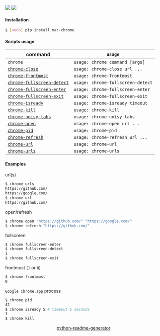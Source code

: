 <!--
https://pypi.org/project/readme-generator/
https://pypi.org/project/python-readme-generator/
-->

[![](https://img.shields.io/badge/OS-macOS-blue.svg?longCache=True)]()
[![](https://img.shields.io/badge/language-AppleScript-blue.svg?longCache=True)]()

#### Installation
```bash
$ [sudo] pip install mac-chrome
```

#### Scripts usage
command|`usage`
-|-
`chrome` |`usage: chrome command [args]`
[`chrome-close`](# "close tab by url") |`usage: chrome-close url ...`
[`chrome-frontmost`](# "print 1 if 'Google Chrome.app' is frontmost, else 0") |`usage: chrome-frontmost`
[`chrome-fullscreen-detect`](# "print 1 if 'Google Chrome.app' is in fullscreen mode, else 0") |`usage: chrome-fullscreen-detect`
[`chrome-fullscreen-enter`](# "enter fullscreen mode") |`usage: chrome-fullscreen-enter`
[`chrome-fullscreen-exit`](# "exit fullscreen mode") |`usage: chrome-fullscreen-exit`
[`chrome-isready`](# "print 1 if Google Chrome is active and ready, else 0") |`usage: chrome-isready timeout`
[`chrome-kill`](# "kill 'Google Chrome.app' process") |`usage: chrome-kill`
[`chrome-noisy-tabs`](# "list tabs with playing audio") |`usage: chrome-noisy-tabs`
[`chrome-open`](# "open url(s)") |`usage: chrome-open url ...`
[`chrome-pid`](# "print 'Google Chrome.app' pid") |`usage: chrome-pid`
[`chrome-refresh`](# "refresh url(s)") |`usage: chrome-refresh url ...`
[`chrome-url`](# "print active url") |`usage: chrome-url`
[`chrome-urls`](# "print urls") |`usage: chrome-urls`

#### Examples
url(s)
```bash
$ chrome urls
https://github.com/
https://google.com/
$ chrome url
https://github.com/
```

open/refresh
```bash
$ chrome open "https://github.com/" "https://google.com/"
$ chrome refresh "https://github.com/"
```

fullscreen
```bash
$ chrome fullscreen-enter
$ chrome fullscreen-detect
1
$ chrome fullscreen-exit
```

frontmost (`1` or `0`)
```bash
$ chrome frontmost
0
```

`Google Chrome.app` process
```bash
$ chrome pid
42
$ chrome isready 5 # timeout 5 seconds
1
$ chrome kill
```

<p align="center">
    <a href="https://pypi.org/project/python-readme-generator/">python-readme-generator</a>
</p>
